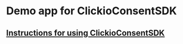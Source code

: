 # Demo app for ClickioConsentSDK

## [Instructions for using ClickioConsentSDK](https://github.com/ClickioTech/ClickioConsentSDK-Android)